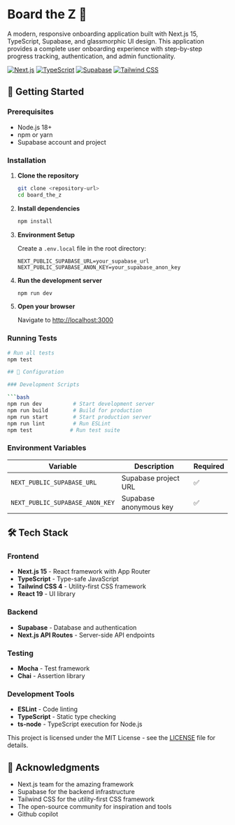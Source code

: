 # Board the Z 🚀

A modern, responsive onboarding application built with Next.js 15, TypeScript, Supabase, and glassmorphic UI design. This application provides a complete user onboarding experience with step-by-step progress tracking, authentication, and admin functionality.

[![Next.js](https://img.shields.io/badge/Next.js-15.5.0-black)](https://nextjs.org/)
[![TypeScript](https://img.shields.io/badge/TypeScript-5.0-blue)](https://www.typescriptlang.org/)
[![Supabase](https://img.shields.io/badge/Supabase-Database-green)](https://supabase.com/)
[![Tailwind CSS](https://img.shields.io/badge/Tailwind%20CSS-4.0-38B2AC)](https://tailwindcss.com/)

## 🚀 Getting Started

### Prerequisites

- Node.js 18+ 
- npm or yarn
- Supabase account and project

### Installation

1. **Clone the repository**
   ```bash
   git clone <repository-url>
   cd board_the_z
   ```

2. **Install dependencies**
   ```bash
   npm install
   ```

3. **Environment Setup**
   
   Create a `.env.local` file in the root directory:
   ```env
   NEXT_PUBLIC_SUPABASE_URL=your_supabase_url
   NEXT_PUBLIC_SUPABASE_ANON_KEY=your_supabase_anon_key
   ```

5. **Run the development server**
   ```bash
   npm run dev
   ```

6. **Open your browser**
   
   Navigate to [http://localhost:3000](http://localhost:3000)


### Running Tests

```bash
# Run all tests
npm test

## 🔧 Configuration

### Development Scripts

```bash
npm run dev          # Start development server
npm run build        # Build for production
npm run start        # Start production server
npm run lint         # Run ESLint
npm test            # Run test suite
```

### Environment Variables

| Variable | Description | Required |
|----------|-------------|----------|
| `NEXT_PUBLIC_SUPABASE_URL` | Supabase project URL | ✅ |
| `NEXT_PUBLIC_SUPABASE_ANON_KEY` | Supabase anonymous key | ✅ |


## 🛠️ Tech Stack

### Frontend
- **Next.js 15** - React framework with App Router
- **TypeScript** - Type-safe JavaScript
- **Tailwind CSS 4** - Utility-first CSS framework
- **React 19** - UI library

### Backend
- **Supabase** - Database and authentication
- **Next.js API Routes** - Server-side API endpoints

### Testing
- **Mocha** - Test framework
- **Chai** - Assertion library

### Development Tools
- **ESLint** - Code linting
- **TypeScript** - Static type checking
- **ts-node** - TypeScript execution for Node.js

This project is licensed under the MIT License - see the [LICENSE](LICENSE) file for details.

## 🙏 Acknowledgments

- Next.js team for the amazing framework
- Supabase for the backend infrastructure
- Tailwind CSS for the utility-first CSS framework
- The open-source community for inspiration and tools
- Github copilot
